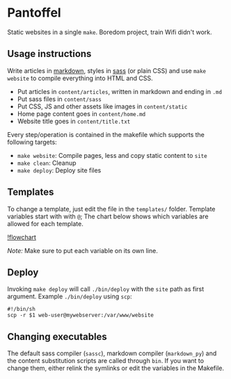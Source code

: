 # Pantoffel

Static websites in a single `make`.
Boredom project, train Wifi didn't work.

## Usage instructions

Write articles in [markdown](https://daringfireball.net/projects/markdown/), styles in [sass](http://sass-lang.com/) (or plain CSS) and use `make website` to compile everything into HTML and CSS.

- Put articles in `content/articles`, written in markdown and ending in `.md`
- Put sass files in `content/sass`
- Put CSS, JS and other assets like images in `content/static`
- Home page content goes in `content/home.md`
- Website title goes in `content/title.txt`

Every step/operation is contained in the makefile which supports the following targets:

- `make website`: Compile pages, less and copy static content to `site`
- `make clean`: Cleanup
- `make deploy`: Deploy site files

## Templates

To change a template, just edit the file in the `templates/` folder.
Template variables start with with `@`; The chart below shows which variables are allowed for each template.

[!flowchart](docs/flowchart.png)

_Note:_ Make sure to put each variable on its own line.

## Deploy 

Invoking `make deploy` will call `./bin/deploy` with the `site` path as first argument. 
Example `./bin/deploy` using `scp`:

~~~
#!/bin/sh
scp -r $1 web-user@mywebserver:/var/www/website
~~~

## Changing executables

The default sass compiler (`sassc`), markdown compiler (`markdown_py`) and the content substitution scripts are called through `bin`.
If you want to change them, either relink the symlinks or edit the variables in the Makefile.
